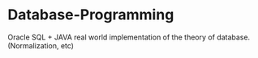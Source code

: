 # Database-Programming
Oracle SQL + JAVA real world implementation of the theory of database. (Normalization, etc)
